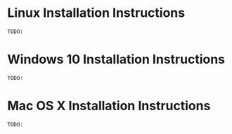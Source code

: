 # Linux Installation Instructions
    TODO:

# Windows 10 Installation Instructions
    TODO:

# Mac OS X Installation Instructions
    TODO:
